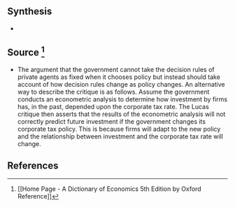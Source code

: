 ## Synthesis
- 
## Source [^1]
- The argument that the government cannot take the decision rules of private agents as fixed when it chooses policy but instead should take account of how decision rules change as policy changes. An alternative way to describe the critique is as follows. Assume the government conducts an econometric analysis to determine how investment by firms has, in the past, depended upon the corporate tax rate. The Lucas critique then asserts that the results of the econometric analysis will not correctly predict future investment if the government changes its corporate tax policy. This is because firms will adapt to the new policy and the relationship between investment and the corporate tax rate will change.
## References

[^1]: [[Home Page - A Dictionary of Economics 5th Edition by Oxford Reference]]